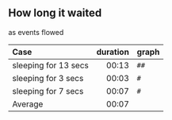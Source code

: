## How long it waited

as events flowed

|Case|duration|graph|
|:----|----:|:----|
|sleeping for 13 secs|00:13|`##`|
|sleeping for 3 secs|00:03|`#`|
|sleeping for 7 secs|00:07|`#`|
|Average|00:07| |


